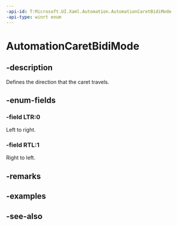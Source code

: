 ```yaml
---
-api-id: T:Microsoft.UI.Xaml.Automation.AutomationCaretBidiMode
-api-type: winrt enum
---
```


<!-- Enumeration syntax
public enum Windows.UI.Xaml.Automation.AutomationCaretBidiMode : int
-->

# AutomationCaretBidiMode

## -description
Defines the direction that the caret travels.

## -enum-fields
### -field LTR:0
Left to right.

### -field RTL:1
Right to left.


## -remarks

## -examples

## -see-also
